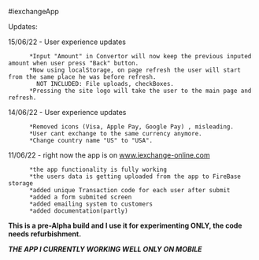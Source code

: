 #iexchangeApp

Updates:

15/06/22 - User experience updates
        
          *Input "Amount" in Convertor will now keep the previous inputed amount when user press "Back" button.
          *Now using localStorage, on page refresh the user will start from the same place he was before refresh.
            NOT INCLUDED: File uploads, checkBoxes.
          *Pressing the site logo will take the user to the main page and refresh.  



14/06/22 - User experience updates

          *Removed icons (Visa, Apple Pay, Google Pay) , misleading.
          *User cant exchange to the same currency anymore.
          *Change country name "US" to "USA".




11/06/22 - right now the app is on www.iexchange-online.com

          *the app functionality is fully working
          *the users data is getting uploaded from the app to FireBase storage
          *added unique Transaction code for each user after submit
          *added a form submited screen
          *added emailing system to customers
          *added documentation(partly)
          




           
**This is a pre-Alpha build and I use it for experimenting ONLY, the code needs refurbishment.**

*****THE APP I CURRENTLY WORKING WELL ONLY ON MOBILE***** 
